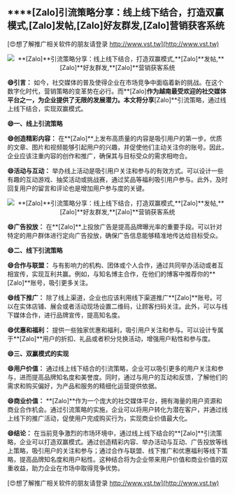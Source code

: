 ## ****[Zalo]**引流策略分享：线上线下结合，打造双赢模式,**[Zalo]**发帖,**[Zalo]**好友群发,**[Zalo]**营销获客系统**

[😍想了解推广相关软件的朋友请登录 http://www.vst.tw](http://www.vst.tw)

 <center><img src="https://vst.tw/MP4/tuiguang/png/2.png" alt="**[Zalo]**引流策略分享：线上线下结合，打造双赢模式,**[Zalo]**发帖,**[Zalo]**好友群发,**[Zalo]**营销获客系统"></center>

**😄引言：**
如今，社交媒体的普及使得企业在市场竞争中面临着新的挑战。在这个数字化时代，营销策略的变革势在必行。而**[Zalo]**作为越南最受欢迎的社交媒体平台之一，为企业提供了无限的发展潜力。本文将分享**[Zalo]**引流策略，通过线上线下结合，实现双赢模式。

**😄一、线上引流策略**

**😄创造精彩内容：**
在**[Zalo]**上发布高质量的内容是吸引用户的第一步。优质的文章、图片和视频能够引起用户的兴趣，并促使他们主动关注你的账号。因此，企业应该注重内容的创作和推广，确保其与目标受众的需求相吻合。

**😄活动与互动：**
举办线上活动是吸引用户关注和参与的有效方式。可以设计一些有趣的互动游戏、抽奖活动或挑战赛，通过奖品等福利吸引用户参与。此外，及时回复用户的留言和评论也是增加用户参与度的关键。

 <center><img src="https://vst.tw/MP4/tuiguang/png/1.png" alt="**[Zalo]**引流策略分享：线上线下结合，打造双赢模式,**[Zalo]**发帖,**[Zalo]**好友群发,**[Zalo]**营销获客系统"></center>

**😄广告投放：**
在**[Zalo]**上投放广告是提高品牌曝光率的重要手段。可以针对特定的用户群体进行定向广告投放，确保广告信息能够精准地传达给目标受众。

**😄二、线下引流策略**

**😄合作与联盟：**
与有影响力的机构、团体或个人合作，通过共同举办活动或者互相宣传，实现互利共赢。例如，与知名博主合作，在他们的博客中推荐你的**[Zalo]**账号，吸引更多关注。

**😄线下推广：**
除了线上渠道，企业也应该利用线下渠道推广**[Zalo]**账号。可以在实体店铺、展会或者活动现场设置二维码，让顾客扫码关注。此外，可以与线下媒体合作，进行品牌宣传，提高知名度。

**😄优惠和福利：**
提供一些独家优惠和福利，吸引用户关注和参与。可以设计专属于**[Zalo]**用户的折扣、礼品或者积分兑换活动，增强用户粘性和参与度。

**😄三、双赢模式的实现**

**😄用户价值：**
通过线上线下结合的引流策略，企业可以吸引更多的用户关注和参与，进而提高品牌知名度和美誉度。同时，通过与用户的互动和反馈，了解他们的需求和购买偏好，为产品和服务的精细化运营提供依据。

**😄商业价值：**
**[Zalo]**作为一个庞大的社交媒体平台，拥有海量的用户资源和商业合作机会。通过引流策略的实施，企业可以将用户转化为潜在客户，并通过线上线下的推广活动，促使用户完成购买行为，实现商业价值最大化。

**😄结论：**
在当前竞争激烈的市场环境中，通过线上线下结合的**[Zalo]**引流策略，企业可以打造双赢模式。通过创造精彩内容、举办活动与互动、广告投放等线上策略，吸引用户的关注和参与；通过合作与联盟、线下推广和优惠福利等线下策略，提高品牌知名度和用户粘性。这种结合将为企业带来用户价值和商业价值的双重收益，助力企业在市场中取得竞争优势。

[😍想了解推广相关软件的朋友请登录 http://www.vst.tw](http://www.vst.tw)



